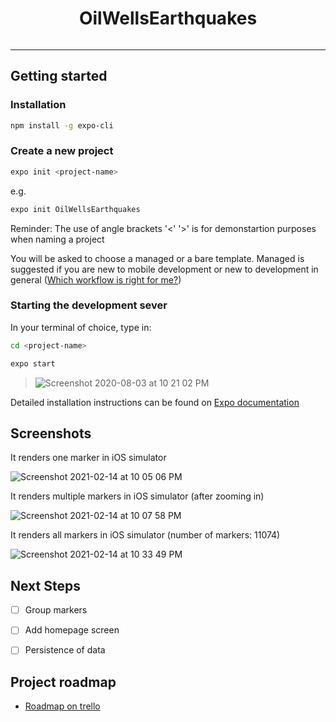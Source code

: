 <!--Title -->
<h1 align="center">OilWellsEarthquakes</h1>

<p align="center">
  <a aria-label="Expo badge" href="https://expo.io/">
  <img alt="" src="https://img.shields.io/badge/Runs%20with%20Expo-4630EB.svg?style=flat-square&logo=EXPO&labelColor=f3f3f3&logoColor=000" >
  </a>
</p>

---

## Getting started

### Installation

``` zsh
npm install -g expo-cli
```

### Create a new project

``` zsh
expo init <project-name>
```

e.g.

``` zsh
expo init OilWellsEarthquakes
```

Reminder: The use of angle brackets '<' '>' is for demonstartion purposes when naming a project

You will be asked to choose a managed or a bare template. Managed is suggested if you are new to mobile development or new to development in general ([Which workflow is right for me?](https://docs.expo.io/introduction/managed-vs-bare/))


### Starting the development sever

In your terminal of choice, type in:

``` zsh
cd <project-name>
```

``` zsh
expo start
```

  > ![Screenshot 2020-08-03 at 10 21 02 PM](https://user-images.githubusercontent.com/57366310/89280829-dc9a0d80-d651-11ea-8bce-dfaeee3bfa09.png)

Detailed installation instructions can be found on [Expo documentation](https://docs.expo.io/)

## Screenshots

It renders one marker in iOS simulator

![Screenshot 2021-02-14 at 10 05 06 PM](https://user-images.githubusercontent.com/57366310/107887731-d47c2e00-6f10-11eb-99e3-b38fc63183c1.png)

It renders multiple markers in iOS simulator (after zooming in)

![Screenshot 2021-02-14 at 10 07 58 PM](https://user-images.githubusercontent.com/57366310/107887816-697f2700-6f11-11eb-87fb-bf54c6915703.png)

It renders all markers in iOS simulator (number of markers: 11074)

![Screenshot 2021-02-14 at 10 33 49 PM](https://user-images.githubusercontent.com/57366310/107888830-7c94f580-6f17-11eb-8802-8b82dbbf93c2.png)


## Next Steps

- [ ] Group markers

- [ ] Add homepage screen

- [ ] Persistence of data

## Project roadmap

- [Roadmap on trello](https://trello.com/b/AyzUt5q9)
